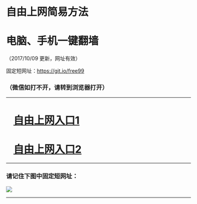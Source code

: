 ﻿# 自由上网简易方法

# 电脑、手机一键翻墙

（2017/10/09 更新，网址有效）

固定短网址：https://git.io/free99

### （微信如打不开，请转到浏览器打开）


***





# &nbsp;&nbsp; <a href="http://ft101117250.fwq-tz-1001.info/fwqtz01.html?t=10090012906 " target="_blank">自由上网入口1</a>
# &nbsp;&nbsp; <a href="http://ft2118630766.fwq-tz-1002.info/fwqtz02.html?t=100900121349 " target="_blank">自由上网入口2</a>
***

### 请记住下图中固定短网址：

<img src="https://s3-us-west-2.amazonaws.com/fwq-1001/yjfq-20170905okok.png" /> 


***


